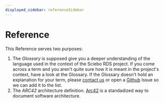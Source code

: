 ```yaml
---
displayed_sidebar: referenceSidebar
---
```


# Reference

This Reference serves two purposes:
1. The *Glossary* is supposed give you a deeper understanding of the language used in the context of the Sciebo RDS project. If you come across a term and you aren't quite sure how it is meant in the project's context, have a look at the Glossary. If the Glossary doesn't hold an explanation for your term, please [contact us](mailto:sciebo-rds@uni-muenster.de) or open a [Github](https://github.com/Sciebo-RDS/Sciebo-RDS/issues) Issue so we can add it to the list.
2. The *ARC42* architecture definition. [Arc42](https://arc42.org/) is a standadized way to document software architecture.
